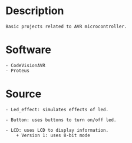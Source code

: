 # Description
    Basic projects related to AVR microcontroller.

# Software
    - CodeVisionAVR
    - Proteus

# Source
    - Led_effect: simulates effects of led.

    - Button: uses buttons to turn on/off led.

    - LCD: uses LCD to display information.
        + Version 1: uses 8-bit mode